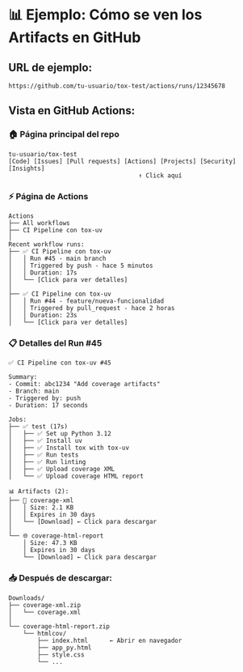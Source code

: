 # 📊 Ejemplo: Cómo se ven los Artifacts en GitHub

## URL de ejemplo:
```
https://github.com/tu-usuario/tox-test/actions/runs/12345678
```

## Vista en GitHub Actions:

### 🏠 Página principal del repo
```
tu-usuario/tox-test
[Code] [Issues] [Pull requests] [Actions] [Projects] [Security] [Insights]
                                    ↑ Click aquí
```

### ⚡ Página de Actions
```
Actions
├── All workflows
├── CI Pipeline con tox-uv
│
Recent workflow runs:
├── ✅ CI Pipeline con tox-uv
│   │ Run #45 - main branch
│   │ Triggered by push - hace 5 minutos
│   │ Duration: 17s
│   └── [Click para ver detalles]
│
├── ✅ CI Pipeline con tox-uv  
│   │ Run #44 - feature/nueva-funcionalidad
│   │ Triggered by pull_request - hace 2 horas
│   │ Duration: 23s
│   └── [Click para ver detalles]
```

### 📋 Detalles del Run #45
```
✅ CI Pipeline con tox-uv #45

Summary:
- Commit: abc1234 "Add coverage artifacts"
- Branch: main
- Triggered by: push
- Duration: 17 seconds

Jobs:
├── ✅ test (17s)
│   ├── ✅ Set up Python 3.12
│   ├── ✅ Install uv  
│   ├── ✅ Install tox with tox-uv
│   ├── ✅ Run tests
│   ├── ✅ Run linting
│   ├── ✅ Upload coverage XML
│   └── ✅ Upload coverage HTML report

📊 Artifacts (2):
├── 📄 coverage-xml
│   │ Size: 2.1 KB
│   │ Expires in 30 days
│   └── [Download] ← Click para descargar
│
└── 🌐 coverage-html-report  
    │ Size: 47.3 KB
    │ Expires in 30 days
    └── [Download] ← Click para descargar
```

### 📥 Después de descargar:
```
Downloads/
├── coverage-xml.zip
│   └── coverage.xml
│
└── coverage-html-report.zip
    └── htmlcov/
        ├── index.html      ← Abrir en navegador
        ├── app_py.html
        ├── style.css
        └── ...
```
